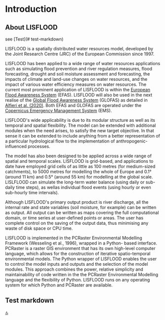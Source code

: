 # Introduction

## About LISFLOOD

see [Test](# test-markdown)

LISFLOOD is a spatially distributed water resources model, developed by the Joint Research Centre (JRC) of the European Commission since 1997. 

LISFLOOD has been applied to a wide range of water resources applications such as simulating flood prevention and river regulation measures, 
flood forecasting, drought and soil moisture assessment and forecasting, the impacts of climate and land-use changes on water resources, 
and the impact of various water efficiency measures on water resources.
The current most prominent application of LISFLOOD is within the [European Flood Awareness System](https://www.efas.eu/) (EFAS).
LISFLOOD will also be used in the next realise of the [Global Flood Awareness System](https://www.globalfloods.eu/general-information/about-glofas/) (GLOFAS) as detailed in [Alfieri et al. (2020)](https://www.sciencedirect.com/science/article/pii/S2589915519300331). Both EFAS and GLOFAS are operated under the [Copernicus Emergency Management System](http://emergency.copernicus.eu/) (EMS).

LISFLOOD's wide applicability is due to its modular structure as well as its temporal and spatial flexibility. 
The model can be extended with additional modules when the need arises, to satisfy the new target objective. 
In that sense it can be extended to include anything from a better representation of a particular hydrological flow to the implementation of anthropogenic-influenced processes. 

The model has also been designed to be applied across a wide range of spatial and temporal scales. LISFLOOD is grid-based, 
and applications to date have employed grid cells of as little as 100 metres (for medium-sized catchments), 
to 5000 metres for modelling the whole of Europe and 0.1° (around 11 km) and 0.5° (around 55 km) for modelling at the global scale. 
LISLFLOOD can simulate the long-term water balance (using daily or sub-daily time steps), as wellas individual flood events (using hourly or even sub-hourly time intervals). 

Although LISFLOOD's primary output product is river discharge, all the internal rate and state variables (soil moisture, for example) can be written as output. 
All output can be written as maps covering the full computational domain, or time series at user-defined points or areas. 
The user has complete control on the saving of the output data, thus minimising any waste of disk space or CPU time.

LISFLOOD is implemented in the PCRaster Environmental Modelling Framework (Wesseling et al., 1996), wrapped in a Python- based interface. 
PCRaster is a raster GIS environment that has its own high-level computer language, which allows for the construction of iterative spatio-temporal environmental models. 
The Python wrapper of LISFLOOD enables the user to control the model inputs and outputs and the selection of the model modules. 
This approach combines the power, relative simplicity and maintainability of code written in the the PCRaster Environmental Modelling language and the flexibility of Python. 
LISFLOOD runs on any operating system for which Python and PCRaster are available.

## Test markdown

[🔝](#top)
